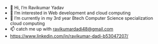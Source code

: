 - 👋 Hi, I’m Ravikumar Yadav
- 👀 I’m interested in Web development and cloud computing
- 🌱 I’m currently in my 3rd year Btech Computer Science specialization cloud computing
- 📫 catch me up with ravikumardadi48@gmail.com
-   https://www.linkedin.com/in/ravikumar-dadi-b53047207/

<!---
Venra89/Venra89 is a ✨ special ✨ repository because its `README.md` (this file) appears on your GitHub profile.
You can click the Preview link to take a look at your changes.
--->
